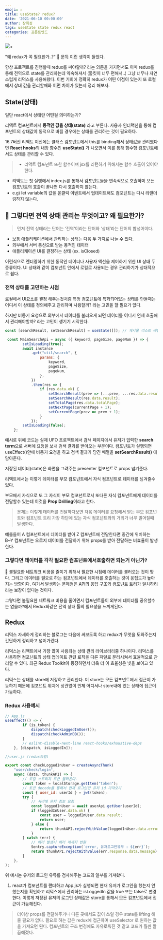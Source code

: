 ```yaml
---
emoji: ✏️
title: useState? redux?
date: '2021-06-10 00:00:00'
author: 장희성
tags: useState state redux react
categories: 프론트엔드
---
```



![](https://images.velog.io/images/heesungj7/post/e5164da3-d8c9-422a-b50f-3b40b6dd6d49/Function%20(8).png)> 

"왜 redux가 꼭 필요한가..?" 🤔 문득 이런 생각이 들었다. 

항상 프로젝트를 진행할때 redux를 써야할까? 라는 의문을 가지면서도 이미 redux를 통해 전역으로 state를 관리하는데 익숙해져서 (툴킷이 너무 편해서..) 그냥 너무나 자연스럽게 리덕스를 사용해왔다. 이번 기회에 정확히 redux가 어떤 이점이 있는지 또 로컬에서 상태 값을 관리할때와 어떤 차이가 있는지 정리 해보자.

## State(상태)

일단 react에서 상태란 어떤걸 의미하는가?

리액트 컴포넌트에서 **동적인 값을 상태(state)** 라고 부른다. 사용자 인터랙션을 통해 컴포넌트의 상태값이 동적으로 바뀔 경우에는 상태를 관리하는 것이 필요하다.

16.7버전 리액트 이전에는 클래스 컴포넌트에서 this를 binding해서 상태값을 관리했다면 **React hooks**의 내장 함수인 **useState()** 가 나오면서 이를 통해 함수형 컴포넌트에서도 상태를 관리할 수 있다.

> - 리액트 컴포넌트 또한 함수이며 jsx를 리턴하기 위해서는 함수 호출이 있어야한다.
- 리액트는 첫 실행에서 index.js를 통해서 컴포넌트들을 연속적으로 호출하며 모든 컴포넌트의 호출이 끝나면 다시 호출하지 않는다.
- e.g) let variable의 값을 온클릭 이벤트에서 업데이트해도 컴포넌트는 다시 리랜더링하지 않는다. 

## 🤔 그렇다면 전역 상태 관리는 무엇이고? 왜 필요한가?

> 먼저 전역 상태라는 단어는 ‘전역’이라는 단어와 ‘상태’라는 단어의 합성어이다.

- 보통 애플리케이션에서 관리하는 상태는 다음 두 가지로 나눌 수 있다.
- 외부에서 서버 통신으로 받는 동적인 데이터
- 애플리케이션 UI를 결정하는 상태 (ex. isClosed)

이런식으로 렌더링하기 위한 동적인 데이터나 사용자 액션을 제어하기 위한 UI 상태 두 종류이다. UI 상태와 같이 컴포넌트 안에서 로컬로 사용되는 경우 관리하기가 상대적으로 쉽다.

### 전역 상태를 고민하는 시점
로컬에서 UI요소를 결정 해주는것처럼 특정 컴포넌트에 특화되어있는 상태를 만들때는 어디서 이 상태를 정의해주고 관리하며 사용할까? 라는 고민을 할 필요가 없다.

하지만 비동기 요청으로 외부에서 데이터를 불러오게 되면 데이터를 어디서 언제 호출해서 관리해야할까? 라는 고민이 생기기 시작한다.

```javascript
const [searchResult, setSearchResult] = useState([]); // 게시물 리스트 배열

 const MainSearchApi = async ({ keyword, pageSize, pageNum }) => {
        setIsLoading(true);
        await instance
            .get("util/search", {
                params: {
                    keyword,
                    pageSize,
                    pageNum,
                },
            })
            .then(res => {
                if (res.data.ok) {
                    setSearchResult(prev => [...prev, ...res.data.result]);
                    setSearchResult(res.data.result);
                    setTotalPage(res.data.totalPage);
                    setNextPage(currentPage + 1);
                    setCurrentPage(prev => prev + 1);
                }
            });
        setIsLoading(false);
    };
```

예시로 위에 코드는 실제 UFO 프로젝트에서 검색 페이지에서 유저가 입력한 **search term**으로 서버에 요청을 보내 검색 결과를 받아오는 부분이다. 컴포넌트가 실행되면 useEffect()안에 비동기 요청을 하고 검색 결과가 담긴 배열을 **setSearchResult()** 에 담아준다. 

저장된 데이터(state)은 화면을 그려주는 presenter 컴포넌트로 props 넘겨준다.

리액트에서는 이렇게 데이터를 부모 컴포넌트에서 자식 컴포넌트로 데이터를 넘겨줄수 있다. 

부모에서 자식으로 또 그 자식이 부모 컴포넌트로서 또다른 자식 컴포넌트에게 데이터를 전달할수 있는데 이것을 **Prop Drilling**이라고 한다.

> 문제는 이렇게 데이터를 전달하다보면 처음 데이터를 요청해서 받는 부모 컴포넌트와 컴포넌트 트리 가장 하단에 있는 자식 컴포넌트와의 거리가 너무 멀어질때 발생한다.

예를들어 A 컴포넌트에서 데이터를 받아 Z 컴포넌트에 전달한다면 중간에 위치하는 B~Y 컴포넌트는 오로지 데이터를 전달하기 위해 props를 받아 전달하는 비효율이 발생한다.


### 그렇다면 데이터를 각각 필요한 컴포넌트에서호출하면 되는거 아닌가?

📌 불필요한 네트워크 비용을 줄이기 위해서 필요한 시점에 데이터를 불러오는 것이 맞다. 그리고 데이터를 필요로 하는 컴포넌트에서 데이터를 호출하는 것이 응집도가 높아지는 방향이다. 여기서 발생하는 문제점은 API의 응답 구조와 컴포넌트 트리가 일치하리라는 보장이 없다는 것이다.

그렇다면 불필요한 네트워크 비용을 줄이면서 컴포넌트들이 외부에 데이터를 공유할수는 없을까?에서 Redux와같은 전역 상태 툴의 필요성을 느끼게된다.


## Redux

리덕스 자세하게 정리하는 블로그는 다음에 써보도록 하고 redux가 무엇을 도와주는지 간단하게 정리하고 넘어가겠다.

리덕스는 리액트에서 가장 많이 사용되는 상태 관리 라이브러리중 하나이다. 리덕스를 사용하면 컴포넌트의 상태 업데이트 관련 로직을 다른 파일로 분리시켜서 효율적으로 관리할 수 있다. 최근 Redux Toolkit이 등장하면서 더욱 더 이 효율성은 빛을 보이고 있다.

리덕스는 상태를 store에 저장하고 관리한다. 이 store는 모든 컴포넌트에서 접근이 가능하기 때문에 컴포넌트 위치에 상관없이 언제 어디서나 store내에 있는 상태에 접근이 가능하다.

### Redux 사용예시

```javascript
// App.js
useEffect(() => {
        if (is_token) {
            dispatch(checkLoggedInUser());
            dispatch(checkAdminDB());
        }
        // eslint-disable-next-line react-hooks/exhaustive-deps
    }, [dispatch, isLoggedIn]);

//user.js (redux파일)

export const checkLoggedInUser = createAsyncThunk(
    "user/check/login",
    async (data, thunkAPI) => {
        // 로컬 스토리지 토큰 불러온다.
        const token = localStorage.getItem("token");
        // 토큰 decode를 통해서 현재 로그인한 유저 id 가져오기
        const { user_id: userId } = jwt(token);
        try {
            // 서버에 유저 정보 요청
            const loggedInUser = await userApi.getUser(userId);
            if (loggedInUser.data.ok) {
                const user = loggedInUser.data.result;
                return user;
            } else {
                return thunkAPI.rejectWithValue(loggedInUser.data.errorMessage);
            }
        } catch (err) {
            // 에러 발생시 에러 메세지 반환
            Sentry.captureException(`error, 유저로그인유무 : ${err}`);
            return thunkAPI.rejectWithValue(err.response.data.message);
        }
    },
);
```

위 예시는 유저의 로그인 유뮤를 검사해주는 코드의 일부를 가져왔다.

1. react가 컴포넌트를 랜더하고 App.js가 실행되면 현재 유저가 로그인을 했는지 안했는지를 확인하고 리덕스에서 관리하는 isLoggedIn 값을 true 또는 false로 변경한다. 이렇게 저장된 유저의 로그인 상태값은 store를 통해서 모든 컴포넌트에서 접근이 가능해진다.

> 더이상 props를 전달해주거나 다른 곳에서도 값이 쓰일 경우 state를 lifting 해줄 필요가 없다. 필요로 하는 값은 redux에 접근하여 useSelector 로 원하는 값을 가져오면 된다. 컴포넌트의 구조 변경에도 자유로워진 것 같고 코드가 훨씬 깔끔해졌다.





```toc

```
